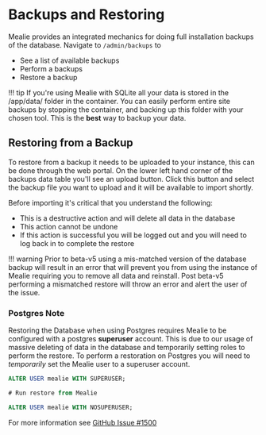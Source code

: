 # Backups and Restoring

Mealie provides an integrated mechanics for doing full installation backups of the database. Navigate to `/admin/backups` to

- See a list of available backups
- Perform a backups
- Restore a backup

!!! tip
    If you're using Mealie with SQLite all your data is stored in the /app/data/ folder in the container. You can easily perform entire site backups by stopping the container, and backing up this folder with your chosen tool. This is the **best** way to backup your data.

## Restoring from a Backup

To restore from a backup it needs to be uploaded to your instance, this can be done through the web portal. On the lower left hand corner of the backups data table you'll see an upload button. Click this button and select the backup file you want to upload and it will be available to import shortly.

Before importing it's critical that you understand the following:

- This is a destructive action and will delete all data in the database
- This action cannot be undone
- If this action is successful you will be logged out and you will need to log back in to complete the restore

!!! warning
    Prior to beta-v5 using a mis-matched version of the database backup will result in an error that will prevent you from using the instance of Mealie requiring you to remove all data and reinstall. Post beta-v5 performing a mismatched restore will throw an error and alert the user of the issue.

### Postgres Note

Restoring the Database when using Postgres requires Mealie to be configured with a postgres **superuser** account. This is due to our usage of massive deleting of data in the database and temporarily setting roles to perform the restore. To perform a restoration on Postgres you will need to _temporarily_ set the Mealie user to a superuser account.

```sql
ALTER USER mealie WITH SUPERUSER;

# Run restore from Mealie

ALTER USER mealie WITH NOSUPERUSER;
```

For more information see [GitHub Issue #1500](https://github.com/hay-kot/mealie/issues/1500)
